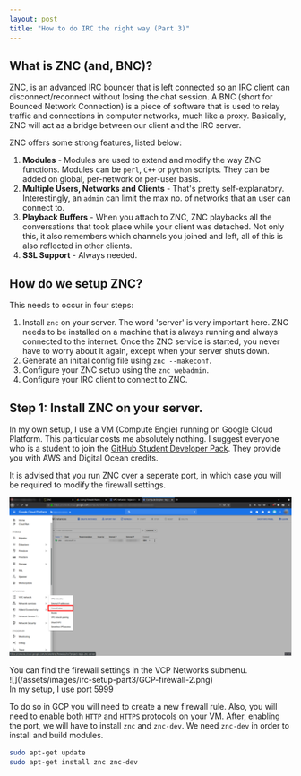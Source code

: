 ```yaml
---
layout: post
title: "How to do IRC the right way (Part 3)"
---
```

## What is ZNC (and, BNC)?
ZNC, is an advanced IRC bouncer that is left connected so an IRC client can disconnect/reconnect without losing the chat session. A BNC (short for Bounced Network Connection) is a piece of software that is used to relay traffic and connections in computer networks, much like a proxy. Basically, ZNC will act as a bridge between our client and the IRC server.

ZNC offers some strong features, listed below:
1. **Modules** - Modules are used to extend and modify the way ZNC functions. Modules can be `perl`, `C++` or `python` scripts. They can be added on global, per-network or per-user basis.
2. **Multiple Users, Networks and Clients** - That's pretty self-explanatory. Interestingly, an `admin` can limit the max no. of networks that an user can connect to.
3. **Playback Buffers** - When you attach to ZNC, ZNC playbacks all the conversations that took place while your client was detached. Not only this, it also remembers which channels you joined and left, all of this is also reflected in other clients.
4. **SSL Support** - Always needed.

## How do we setup ZNC?
This needs to occur in four steps:
1. Install `znc` on your server. The word 'server' is very important here. ZNC needs to be installed on a machine that is always running and always connected to the internet. Once the ZNC service is started, you never have to worry about it again, except when your server shuts down.
2. Generate an initial config file using `znc --makeconf`.
3. Configure your ZNC setup using the `znc webadmin`.
4. Configure your IRC client to connect to ZNC.

## Step 1: Install ZNC on your server.
In my own setup, I use a VM (Compute Engie) running on Google Cloud Platform. This particular costs me absolutely nothing. I suggest everyone who is a student to join the [GitHub Student Developer Pack](https://education.github.com/pack). They provide you with AWS and Digital Ocean credits. 

It is advised that you run ZNC over a seperate port, in which case you will be required to modify the firewall settings.

![](/assets/images/irc-setup-part3/GCP-firewall-1.png)
<div class="image-caption">
You can find the firewall settings in the VCP Networks submenu.
</div>
![](/assets/images/irc-setup-part3/GCP-firewall-2.png)
<div class="image-caption">
In my setup, I use port 5999
</div>

To do so in GCP you will need to create a new firewall rule. Also, you will need to enable both `HTTP` and `HTTPS` protocols on your VM. After, enabling the port, we will have to install `znc` and `znc-dev`. We need `znc-dev` in order to install and build modules.
```bash
sudo apt-get update
sudo apt-get install znc znc-dev
```


